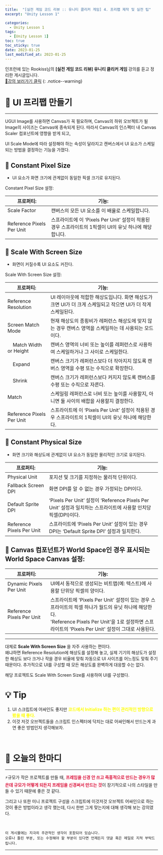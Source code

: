 ```yaml
---
title:  "[실전 게임 코드 리뷰 :: 유니티 클리커 게임] 4. 프리팹 제작 및 실전 팁"
excerpt: "Unity Lesson 1"

categories:
  - Unity Lesson 1
tags:
  - [Unity Lesson 1]
toc: true
toc_sticky: true
date: 2023-01-25
last_modified_at: 2023-01-25
---
```


인프런에 있는 Rookiss님의 **[실전 게임 코드 리뷰] 유니티 클리커 게임** 강의를 듣고 정리한 게시글입니다.
<br>
[🔔강의 보러가기 클릭](https://www.inflearn.com/course/%EC%8B%A4%EC%A0%84%EA%B2%8C%EC%9E%84-%EC%BD%94%EB%93%9C%EB%A6%AC%EB%B7%B0-%EC%9C%A0%EB%8B%88%ED%8B%B0-%ED%81%B4%EB%A6%AC%EC%BB%A4)
{: .notice--warning}

# 📕 UI 프리팹 만들기
<hr style="width:100%" />

UGUI Image를 사용하면 Canvas가 꼭 필요하며, Canvas의 하위 오브젝트가 될 Image의 사이즈는 Canvas에 종속되게 된다.
따라서 Canvas의 인스펙터 내 Canvas Scaler 컴포넌트에 영향을 받게 되고,

UI Scale Mode에 따라 설정해야 하는 속성이 달라지고 캔버스에서 UI 요소가 스케일 되는 방법을 결정하는 기능을 가졌다.  

## 📑 Constant Pixel Size 
  - UI 요소가 화면 크기에 관계없이 동일한 픽셀 크기로 유지된다.

  Constant Pixel Size 설정:

  |**프로퍼티:**|**기능:**|
  |------|---|
  | Scale Factor | 캔버스의 모든 UI 요소를 이 배율로 스케일합니다. |
  | Reference Pixels Per Unit | 스프라이트에 이 ‘Pixels Per Unit’ 설정이 적용된 경우 스프라이트의 1픽셀이 UI의 유닛 하나에 해당합니다. |

## 📑 Scale With Screen Size
  - 화면이 커질수록 UI 요소도 커진다.

  Scale With Screen Size 설정:
  
  |**프로퍼티:**|**기능:**|
  |------|---|
  | Reference Resolution | UI 레이아웃에 적합한 해상도입니다. 화면 해상도가 크면 UI가 더 크게 스케일되고 작으면 UI가 더 작게 스케일된다. |
  | Screen Match Mode | 현재 해상도의 종횡비가 레퍼런스 해상도에 맞지 않는 경우 캔버스 영역을 스케일하는 데 사용되는 모드이다. |
  | &nbsp;&nbsp;&nbsp;&nbsp;Match Width or Height | 캔버스 영역의 너비 또는 높이를 레퍼런스로 사용하여 스케일하거나 그 사이로 스케일한다. |
  | &nbsp;&nbsp;&nbsp;&nbsp;Expand | 캔버스 크기가 레퍼런스보다 더 작아지지 않도록 캔버스 영역을 수평 또는 수직으로 확장한다. |
  | &nbsp;&nbsp;&nbsp;&nbsp;Shrink | 캔버스 크기가 레퍼런스보다 커지지 않도록 캔버스를 수평 또는 수직으로 자른다. |
  | Match | 스케일링 레퍼런스로 너비 또는 높이를 사용할지, 아니면 둘 사이의 배합을 사용할지 결정한다. |
  | Reference Pixels Per Unit | 스프라이트에 이 ‘Pixels Per Unit’ 설정이 적용된 경우 스프라이트의 1픽셀이 UI의 유닛 하나에 해당한다. |

## 📑 Constant Physical Size
  - 화면 크기와 해상도에 관계없이 UI 요소가 동일한 물리적인 크기로 유지된다.

  |**프로퍼티:**|**기능:**|
  |------|---|
  | Physical Unit | 포지션 및 크기를 지정하는 물리적 단위이다. |
  | Fallback Screen DPI | 화면 DPI를 알 수 없는 경우 가정되는 DPI이다. |
  | Default Sprite DPI | ‘Pixels Per Unit’ 설정이 ‘Reference Pixels Per Unit’ 설정과 일치하는 스프라이트에 사용할 인치당 픽셀(DPI)이다. |
  | Reference Pixels Per Unit | 스프라이트에 ‘Pixels Per Unit’ 설정이 있는 경우 DPI는 ‘Default Sprite DPI’ 설정과 일치한다. |

## 📑 Canvas 컴포넌트가 World Space인 경우 표시되는 World Space Canvas 설정:

  |**프로퍼티:**|**기능:**|
  |------|---|
  | Dynamic Pixels Per Unit | UI에서 동적으로 생성되는 비트맵(예: 텍스트)에 사용할 단위당 픽셀의 양이다. |
  | Reference Pixels Per Unit | 스프라이트에 'Pixels Per Unit' 설정이 있는 경우 스프라이트의 픽셀 하나가 월드의 유닛 하나에 해당한다. <br> 'Reference Pixels Per Unit'을 1로 설정하면 스프라이트의 'Pixels Per Unit' 설정이 그대로 사용된다. |

<hr style="width:100%" />

대체로 **Scale With Screen Size** 을 자주 사용하는 편이다.  
왜냐하면 Reference Resolution에 해상도를 설정해 놓고, 실제 기기의 해상도가 설정한 해상도 보다 크거나 작을 경우 비율에 맞춰 자동으로 UI 사이즈를 어느정도 맞춰 주기 때문이다.
추가적으로 UI를 구성할 때 모든 해상도를 완벽하게 대응할 수는 없다.

해당 프로젝트도 Scale With Screen Size를 사용하여 UI를 구성했다.

# 💡 Tip

  1. UI 스크립트에 어싸인도 좋지만 <strong style="color:Yellow;">코드에서 Initialize 하는 편이 관리적인 방향으로 봤을 때 좋다.</strong>
  2. 이것 저것 오브젝트들을 스크립트 인스펙터에 닥치는 대로 어싸인해서 만드는게 과연 좋은 방법인지 생각해보자.

<br>

# 📢 오늘의 한마디
<hr style="width:100%" />

  ⚡규모가 작은 프로젝트를 만들 때, <strong style="color:crimson;">프레임을 신경 안 쓰고 즉흥적으로 만드는 경우가 많은데 규모가 어떻게 되든지 프레임을 신경써서 만드는 것</strong>이 장기적으로 나의 스타일을 만들 수 있기 때문에 좋은 것 같다.  

  그리고 나 또한 미니 프로젝트 구성을 스크립트에 이것저것 오브젝트 어싸인으로 하는 것이 좋은 방법이라고 생각 했는데, 다시 한번 그게 맞는지에 대해 생각해 보는 강의였다.  
  

<br>

    이 게시물에는 지극히 주관적인 생각이 포함되어 있습니다. 
    오류나 틀린 부분, 또는 수정해야 할 부분이 있다면 언제든지 댓글 혹은 메일로 지적 부탁드립니다.
    
<hr>

